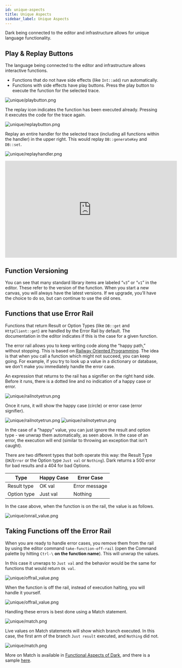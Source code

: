 ```yaml
---
id: unique-aspects
title: Unique Aspects
sidebar_label: Unique Aspects
---
```


Dark being connected to the editor and infrastructure allows for unique language
functionality.

## Play & Replay Buttons

The language being connected to the editor and infrastructure allows interactive
functions.

- Functions that do not have side effects (like `Int::add`) run automatically.
- Functions with side effects have play buttons. Press the play button to
  execute the function for the selected trace.

![unique/playbutton.png](/img/unique/playbutton.png)

The replay icon indicates the function has been executed already. Pressing it
executes the code for the trace again.

![unique/replaybutton.png](/img/unique/replaybutton.png)

Replay an entire handler for the selected trace (including all functions within
the handler) in the upper right. This would replay `DB::generateKey` and
`DB::set`.

![unique/replayhandler.png](/img/unique/replayhandler.png)

<iframe width="560" height="315" src="https://www.youtube.com/embed/nhShq-HCFxs" frameborder="0" allow="accelerometer; autoplay; encrypted-media; gyroscope; picture-in-picture" allowfullscreen></iframe>

## Function Versioning

You can see that many standard library items are labeled “`v3`” or “`v1`” in the
editor. These refer to the version of the function. When you start a new canvas,
you will always have the latest versions. If we upgrade, you’ll have the choice
to do so, but can continue to use the old ones.

## Functions that use Error Rail

Functions that return Result or Option Types (like `DB::get` and
`HttpClient::get`) are handled by the Error Rail by default. The documentation
in the editor indicates if this is the case for a given function.

The error rail allows you to keep writing code along the “happy path,” without
stopping. This is based on
[Railway Oriented Programming](https://blog.darklang.com/real-problems-with-functional-languages/).
The idea is that when you call a function which might not succeed, you can keep
going. For example, if you try to look up a value in a dictionary or database,
we don't make you immediately handle the error case.

An expression that returns to the rail has a signifier on the right hand side.
Before it runs, there is a dotted line and no indication of a happy case or
error.

![unique/railnotyetrun.png](/img/unique/railnotyetrun.png)

Once it runs, it will show the happy case (circle) or error case (error
signifier).

![unique/railnotyetrun.png](/img/unique/errorrail_success.png)
![unique/railnotyetrun.png](/img/unique/errorrail_failure.png)

In the case of a "happy" value, you can just ignore the result and option type -
we unwrap them automatically, as seen above. In the case of an error, the
execution will end (similar to throwing an exception that isn't caught).

There are two different types that both operate this way: the Result Type
(`OK`/`Error` or the Option type `Just val` or `Nothing`). Dark returns a 500
error for bad results and a 404 for bad Options.

| Type        | Happy Case | Error Case    |
| ----------- | ---------- | ------------- |
| Result type | OK val     | Error message |
| Option type | Just val   | Nothing       |

In the case above, when the function is on the rail, the value is as follows.

![unique/onrail_value.png](/img/unique/onrail_value.png)

## Taking Functions off the Error Rail

When you are ready to handle error cases, you remove them from the rail by using
the editor command `take-function-off-rail` (open the Command palette by hitting
`Ctrl-\` **on the function name**). This will unwrap the values.

In this case it unwraps to `Just val` and the behavior would be the same for
functions that would return `Ok val`.

![unique/offrail_value.png](/img/unique/offrail_value.png)

When the function is off the rail, instead of execution halting, you will handle
it yourself.

![unique/offrail_value.png](/img/unique/offrail_error.png)

Handling these errors is best done using a Match statement.

![unique/match.png](/img/unique/match.png)

Live values on Match statements will show which branch executed. In this case,
the first arm of the branch `Just result` executed, and `Nothing` did not.

![unique/match.png](/img/unique/match_just.png)

More on Match is available in
[Functional Aspects of Dark](https://darklang.com/docs/functional-aspects), and
there is a sample [here](https://darklang.com/a/sample-match).

